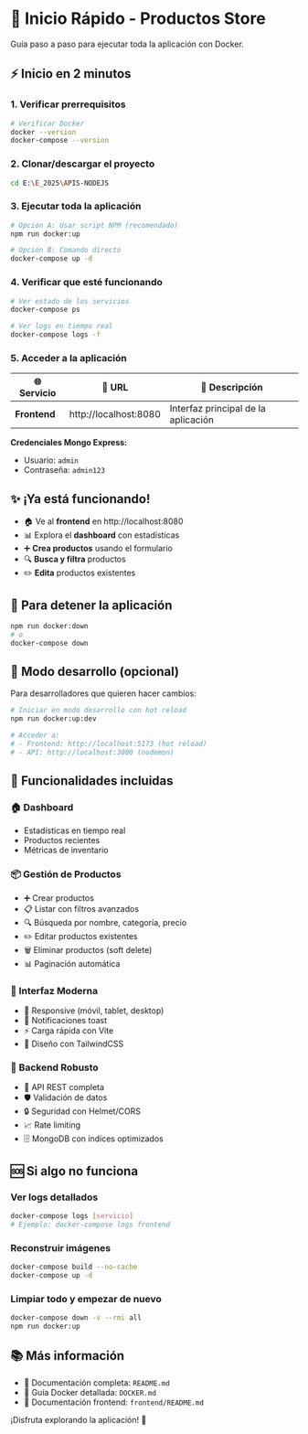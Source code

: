 # 🚀 Inicio Rápido - Productos Store

Guía paso a paso para ejecutar toda la aplicación con Docker.

## ⚡ Inicio en 2 minutos

### 1. Verificar prerrequisitos
```bash
# Verificar Docker
docker --version
docker-compose --version
```

### 2. Clonar/descargar el proyecto
```bash
cd E:\E_2025\APIS-NODEJS
```

### 3. Ejecutar toda la aplicación
```bash
# Opción A: Usar script NPM (recomendado)
npm run docker:up

# Opción B: Comando directo
docker-compose up -d
```

### 4. Verificar que esté funcionando
```bash
# Ver estado de los servicios
docker-compose ps

# Ver logs en tiempo real
docker-compose logs -f
```

### 5. Acceder a la aplicación

| 🌐 Servicio | 🔗 URL | 📝 Descripción |
|------------|-------|----------------|
| **Frontend** | http://localhost:8080 | Interfaz principal de la aplicación |
 

**Credenciales Mongo Express:**
- Usuario: `admin`
- Contraseña: `admin123`

## ✨ ¡Ya está funcionando!

- 🏠 Ve al **frontend** en http://localhost:8080
- 📊 Explora el **dashboard** con estadísticas
- ➕ **Crea productos** usando el formulario
- 🔍 **Busca y filtra** productos
- ✏️ **Edita** productos existentes
 

## 🛑 Para detener la aplicación
```bash
npm run docker:down
# o
docker-compose down
```

## 🔧 Modo desarrollo (opcional)

Para desarrolladores que quieren hacer cambios:

```bash
# Iniciar en modo desarrollo con hot reload
npm run docker:up:dev

# Acceder a:
# - Frontend: http://localhost:5173 (hot reload)
# - API: http://localhost:3000 (nodemon)
```

## 📱 Funcionalidades incluidas

### 🏠 Dashboard
- Estadísticas en tiempo real
- Productos recientes
- Métricas de inventario

### 📦 Gestión de Productos
- ➕ Crear productos
- 📋 Listar con filtros avanzados
- 🔍 Búsqueda por nombre, categoría, precio
- ✏️ Editar productos existentes
- 🗑️ Eliminar productos (soft delete)
- 📊 Paginación automática

### 🎨 Interfaz Moderna
- 📱 Responsive (móvil, tablet, desktop)
- 🎯 Notificaciones toast
- ⚡ Carga rápida con Vite
- 🎨 Diseño con TailwindCSS

### 🔧 Backend Robusto
- 🚀 API REST completa
- 🛡️ Validación de datos
- 🔒 Seguridad con Helmet/CORS
- 📈 Rate limiting
- 🗄️ MongoDB con índices optimizados

## 🆘 Si algo no funciona

### Ver logs detallados
```bash
docker-compose logs [servicio]
# Ejemplo: docker-compose logs frontend
```

### Reconstruir imágenes
```bash
docker-compose build --no-cache
docker-compose up -d
```

### Limpiar todo y empezar de nuevo
```bash
docker-compose down -v --rmi all
npm run docker:up
```

## 📚 Más información

- 📖 Documentación completa: `README.md`
- 🐳 Guía Docker detallada: `DOCKER.md`
- 🎨 Documentación frontend: `frontend/README.md`

¡Disfruta explorando la aplicación! 🎉
